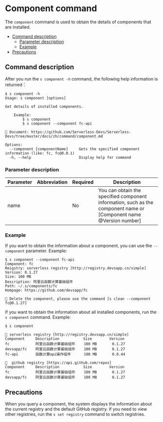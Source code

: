 # Component command

The `component` command is used to obtain the details of components that are installed.

- [Command description](#Command-description)
    - [Parameter description](#Parameter-description)
    - [Example](#Example)
- [Precautions](#Precautions)

## Command description

After you run the `s component -h` command, the following help information is returned：

```shell script
$ s component -h
Usage: s component [options]

Get details of installed components.
    
    Example:
        $ s component
        $ s component --component fc-api

📖 Document: https://github.com/Serverless-Devs/Serverless-Devs/tree/master/docs/zh/command/component.md

Options:
  --component [componentName]     Gets the specified component information (like: fc, fc@0.0.1)
  -h, --help                      Display help for command
```

### Parameter description

| Parameter | Abbreviation | Required | Description | 
|-----|-----|-----|-----| 
| name | | No | You can obtain the specified component information, such as the component name or [Component name @Version number] |

### Example

If you want to obtain the information about a component, you can use the `--component` parameter. Example: 

```shell script
$ s component --component fc-api
Component: fc
Reigstry: serverless registry [http://registry.devsapp.cn/simple] 
Version: 0.1.27  
Size: 100 MB
Description: 阿里云函数计算基础组件
Path: ~/.s/components/fc
Hompage: https://github.com/devsapp/fc

🙋 Delete the component, please use the command [s clean --component fc@0.1.27]
```

If you want to obtain the information about all installed components, run the `s component` command. Example:
```shell script
$ s component 

🔎 serverless registry [http://registry.devsapp.cn/simple] 
Component     Description           Size        Version 
fc            阿里云函数计算基础组件    100 MB       0.1.27
devsapp/fc    阿里云函数计算基础组件    100 MB       0.1.27
fc-api        函数计算api操作组件      100 MB       0.0.44

🔎  github registry [https://api.github.com/repos]
Component     Description           Size        Version 
fc            阿里云函数计算基础组件    100 MB       0.1.27
devsapp/fc    阿里云函数计算基础组件    100 MB       0.1.27

```


## Precautions
When you query a component, the system displays the information about the current registry and the default GitHub registry. If you need to view other registries, run the `s set registry` command to switch registries.

